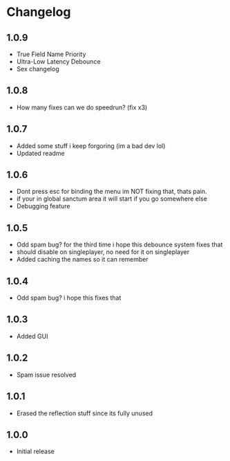 # Changelog

## 1.0.9
- True Field Name Priority
- Ultra-Low Latency Debounce
- Sex changelog

## 1.0.8
- How many fixes can we do speedrun?
  (fix x3)

## 1.0.7
- Added some stuff i keep forgoring (im a bad dev lol)
- Updated readme

## 1.0.6
- Dont press esc for binding the menu im NOT fixing that, thats pain.
- if your in global sanctum area it will start if you go somewhere else
- Debugging feature

## 1.0.5
- Odd spam bug? for the third time i hope this debounce system fixes that
- should disable on singleplayer, no need for it on singleplayer
- Added caching the names so it can remember

## 1.0.4
- Odd spam bug? i hope this fixes that 

## 1.0.3
- Added GUI

## 1.0.2
- Spam issue resolved

## 1.0.1
- Erased the reflection stuff since its fully unused

## 1.0.0
- Initial release